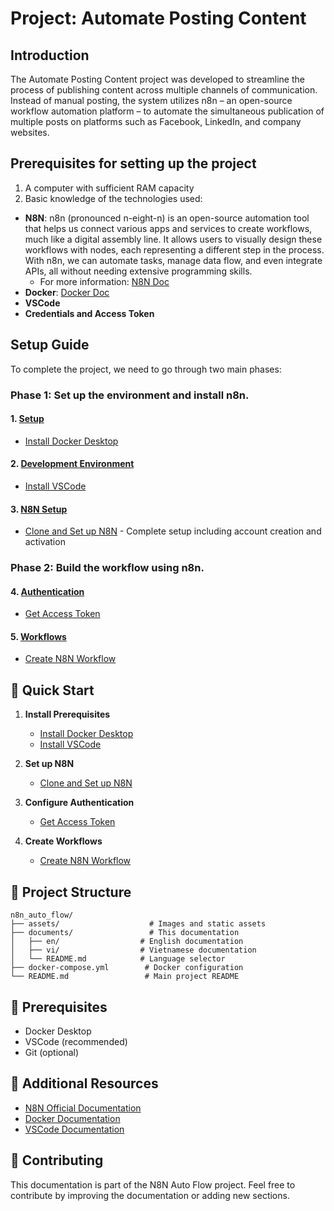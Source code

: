 # Project: Automate Posting Content

## Introduction
The Automate Posting Content project was developed to streamline the process of publishing content across multiple channels of communication. Instead of manual posting, the system utilizes n8n – an open-source workflow automation platform – to automate the simultaneous publication of multiple posts on platforms such as Facebook, LinkedIn, and company websites.

## Prerequisites for setting up the project
1. A computer with sufficient RAM capacity
2. Basic knowledge of the technologies used:
- **N8N**: n8n (pronounced n-eight-n) is an open-source automation tool that helps us connect various apps and services to create workflows, much like a digital assembly line. It allows users to visually design these workflows with nodes, each representing a different step in the process. With n8n, we can automate tasks, manage data flow, and even integrate APIs, all without needing extensive programming skills.
  + For more information: [N8N Doc](https://docs.n8n.io/)
- **Docker**: [Docker Doc](https://docs.docker.com/get-started/docker-overview/)
- **VSCode**
- **Credentials and Access Token**
## Setup Guide

To complete the project, we need to go through two main phases:
### Phase 1: Set up the environment and install n8n.

#### 1. [Setup](./01-setup/)

- [Install Docker Desktop](./01-setup/01-docker-desktop.md)

#### 2. [Development Environment](./02-vscode/)

- [Install VSCode](./02-vscode/01-install-vscode.md)

#### 3. [N8N Setup](./03-n8n-setup/)

- [Clone and Set up N8N](./03-n8n-setup/01-clone-setup-n8n.md) - Complete setup including account creation and activation

### Phase 2: Build the workflow using n8n.

#### 4. [Authentication](./04-authentication/)

- [Get Access Token](./04-authentication/get-access-token.md)

#### 5. [Workflows](./05-workflows/)

- [Create N8N Workflow](./05-workflows/01-create-n8n-workflow.md)

## 🚀 Quick Start

1. **Install Prerequisites**

   - [Install Docker Desktop](./01-setup/01-docker-desktop.md)
   - [Install VSCode](./02-vscode/01-install-vscode.md)

2. **Set up N8N**

   - [Clone and Set up N8N](./03-n8n-setup/01-clone-setup-n8n.md)

3. **Configure Authentication**

   - [Get Access Token](./04-authentication/get-access-token.md)

4. **Create Workflows**
   - [Create N8N Workflow](./05-workflows/01-create-n8n-workflow.md)

## 📁 Project Structure

```
n8n_auto_flow/
├── assets/                    # Images and static assets
├── documents/                 # This documentation
│   ├── en/                  # English documentation
│   ├── vi/                  # Vietnamese documentation
│   └── README.md            # Language selector
├── docker-compose.yml        # Docker configuration
└── README.md                 # Main project README
```

## 🔧 Prerequisites

- Docker Desktop
- VSCode (recommended)
- Git (optional)

## 📖 Additional Resources

- [N8N Official Documentation](https://docs.n8n.io/)
- [Docker Documentation](https://docs.docker.com/)
- [VSCode Documentation](https://code.visualstudio.com/docs)

## 🤝 Contributing

This documentation is part of the N8N Auto Flow project. Feel free to contribute by improving the documentation or adding new sections.
